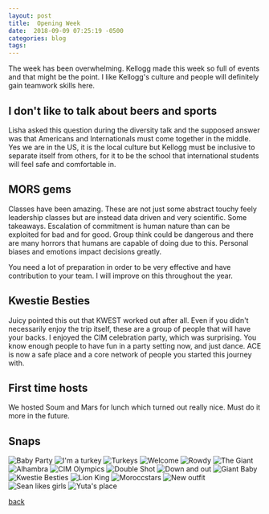 ```yaml
---
layout: post
title:  Opening Week
date:  2018-09-09 07:25:19 -0500
categories: blog 
tags: 
---
```


The week has been overwhelming. Kellogg made this week so full of events and that might be the point. I like Kellogg's culture and people will definitely gain teamwork skills here.

## I don't like to talk about beers and sports

Lisha asked this question during the diversity talk and the supposed answer was that Americans and Internationals must come together in the middle. Yes we are in the US, it is the local culture but Kellogg must be inclusive to separate itself from others, for it to be the school that international students will feel safe and comfortable in.

## MORS gems

Classes have been amazing. These are not just some abstract touchy feely leadership classes but are instead data driven and very scientific. Some takeaways. Escalation of commitment is human nature than can be exploited for bad and for good. Group think could be dangerous and there are many horrors that humans are capable of doing due to this. Personal biases and emotions impact decisions greatly.

You need a lot of preparation in order to be very effective and have contribution to your team. I will improve on this throughout the year.

## Kwestie Besties

Juicy pointed this out that KWEST worked out after all. Even if you didn't necessarily enjoy the trip itself, these are a group of people that will have your backs. I enjoyed the CIM celebration party, which was surprising. You know enough people to have fun in a party setting now, and just dance. ACE is now a safe place and a core network of people you started this journey with.

## First time hosts

We hosted Soum and Mars for lunch which turned out really nice. Must do it more in the future.

## Snaps

![](/assets/img/1809/20180904-babyparty.jpg "Baby Party")
![](/assets/img/1809/20180904-imaturkey.jpg "I'm a turkey")
![](/assets/img/1809/20180904-turkeys.jpg "Turkeys")
![](/assets/img/1809/20180904-welcome.jpg "Welcome")
![](/assets/img/1809/20180905-rowdy.jpg "Rowdy")
![](/assets/img/1809/20180906-thegiant.jpg "The Giant")
![](/assets/img/1809/20180908-alhambra.jpg "Alhambra")
![](/assets/img/1809/20180908-cimolympics.jpg "CIM Olympics")
![](/assets/img/1809/20180908-doubleshot.jpg "Double Shot")
![](/assets/img/1809/20180908-downandout.jpg "Down and out")
![](/assets/img/1809/20180908-giantbaby.jpg "Giant Baby")
![](/assets/img/1809/20180908-kwestiebesties.jpg "Kwestie Besties")
![](/assets/img/1809/20180908-lionking.jpg "Lion King")
![](/assets/img/1809/20180908-moroccstars.jpg "Moroccstars")
![](/assets/img/1809/20180908-newoutfit.jpg "New outfit")
![](/assets/img/1809/20180908-seanlikesgirls.jpg "Sean likes girls")
![](/assets/img/1809/20180908-yutasplace.jpg "Yuta's place")

[back](/blog)
